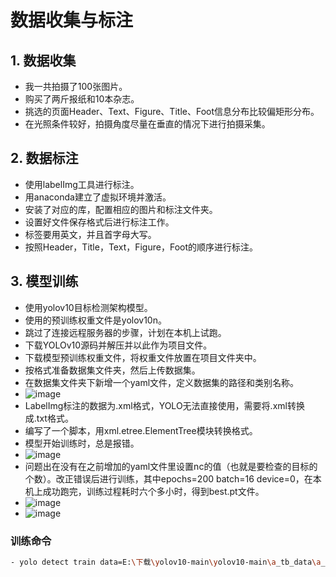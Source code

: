 # 数据收集与标注

## 1. 数据收集
- 我一共拍摄了100张图片。
- 购买了两斤报纸和10本杂志。
- 挑选的页面Header、Text、Figure、Title、Foot信息分布比较偏矩形分布。
- 在光照条件较好，拍摄角度尽量在垂直的情况下进行拍摄采集。

## 2. 数据标注
- 使用labelImg工具进行标注。
- 用anaconda建立了虚拟环境并激活。
- 安装了对应的库，配置相应的图片和标注文件夹。
- 设置好文件保存格式后进行标注工作。
- 标签要用英文，并且首字母大写。
- 按照Header，Title，Text，Figure，Foot的顺序进行标注。

## 3. 模型训练
- 使用yolov10目标检测架构模型。
- 使用的预训练权重文件是yolov10n。
- 跳过了连接远程服务器的步骤，计划在本机上试跑。
- 下载YOLOv10源码并解压并以此作为项目文件。
- 下载模型预训练权重文件，将权重文件放置在项目文件夹中。
- 按格式准备数据集文件夹，然后上传数据集。
- 在数据集文件夹下新增一个yaml文件，定义数据集的路径和类别名称。
- ![image](https://github.com/user-attachments/assets/3d7803ff-fd66-443a-9d19-48740dd986a9)
- LabelImg标注的数据为.xml格式，YOLO无法直接使用，需要将.xml转换成.txt格式。
- 编写了一个脚本，用xml.etree.ElementTree模块转换格式。
- 模型开始训练时，总是报错。
- ![image](https://github.com/user-attachments/assets/05ba12ad-6c86-4892-841b-71716ac10385)
- 问题出在没有在之前增加的yaml文件里设置nc的值（也就是要检查的目标的个数）。改正错误后进行训练，其中epochs=200 batch=16 device=0，在本机上成功跑完，训练过程耗时六个多小时，得到best.pt文件。
- ![image](https://github.com/user-attachments/assets/591ef425-1c81-4e15-a5e6-3302ab44281c)
- ![image](https://github.com/user-attachments/assets/d0e81377-e545-49ec-89f0-6636443a698b)



### 训练命令
```bash
- yolo detect train data=E:\下载\yolov10-main\yolov10-main\a_tb_data\a_tb.yaml model=yolov10n.pt epochs=200 batch=16 imgsz=640 device=0




